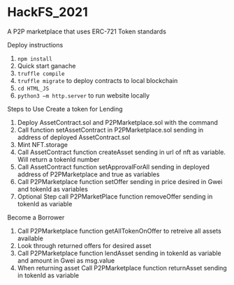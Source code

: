 # HackFS_2021
A P2P marketplace that uses ERC-721 Token standards 

Deploy instructions
1) `npm install`
2) Quick start ganache
3) `truffle compile`
4) `truffle migrate` to deploy contracts to local blockchain
5) `cd HTML_JS`
6) `python3 —m http.server` to run website locally

Steps to Use
Create a token for Lending
1) Deploy AssetContract.sol and P2PMarketplace.sol with the command
2) Call function setAssetContract in P2PMarketplace.sol sending in address of deployed AssetContract.sol
3) Mint NFT.storage
4) Call AssetContract function createAsset sending in url of nft as variable. Will return a tokenId number
5) Call AssetContract function setApprovalForAll sending in deployed address of P2PMarketplace and true as variables
6) Call P2PMarketplace function setOffer sending in price desired in Gwei and tokenId as variables
7) Optional Step call P2PMarketPlace function removeOffer sending in tokenId as variable

Become a Borrower
1) Call P2PMarketplace function getAllTokenOnOffer to retreive all assets available
2) Look through returned offers for desired asset
3) Call P2PMarketplace function lendAsset sending in tokenId as variable and amount in Gwei as msg.value
4) When returning asset Call P2PMarketplace function returnAsset sending in tokenId as variable


